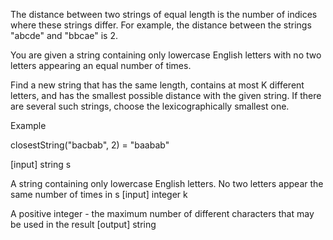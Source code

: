 The distance between two strings of equal length is the number of indices where these strings differ. For example, the distance between the strings "abcde" and "bbcae" is 2.

You are given a string containing only lowercase English letters with no two letters appearing an equal number of times.

Find a new string that has the same length, contains at most K different letters, and has the smallest possible distance with the given string. If there are several such strings, choose the lexicographically smallest one.

Example

closestString("bacbab", 2) = "baabab"

[input] string s

A string containing only lowercase English letters. No two letters appear the same number of times in s [input] integer k

A positive integer - the maximum number of different characters that may be used in the result [output] string
